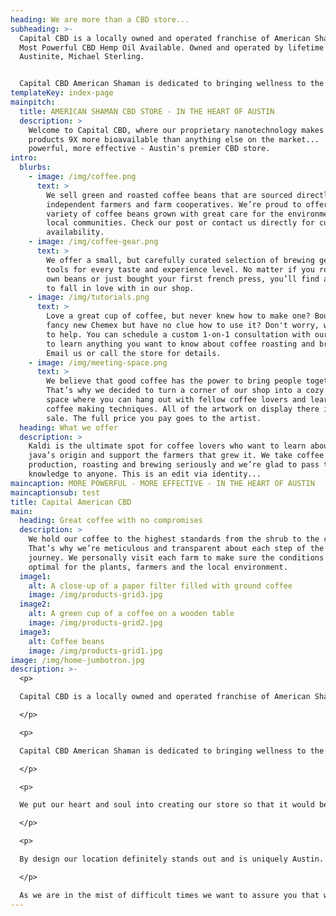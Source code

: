 ```yaml
---
heading: We are more than a CBD store...
subheading: >-
  Capital CBD is a locally owned and operated franchise of American Shaman, The
  Most Powerful CBD Hemp Oil Available. Owned and operated by lifetime
  Austinite, Michael Sterling. 


  Capital CBD American Shaman is dedicated to bringing wellness to the world through ultra- concentrated terpene rich CBD oil derived from all natural, high quality hemp. It is legal in all 50 states and is 100% Organic, Gluten Free, Non GMO Hemp. Our product does not contain any heavy metals or insecticides and is batch tested using Ultra Performance Convergence Chromatography.  We put our heart and soul into creating our store so that it would be a welcoming space for everyone. We want to break down the stigma of CBD in a comfortable environment surrounded with knowledge about the products we are selling. We are more than a CBD store. Not only does our staff have a broad understanding of CBD but we are backed by the best producer of CBD available. Not all CBD is equal and we can tell you why.  By design our location definitely stands out and is uniquely Austin.  It’s hands down Austin’s #1 CBD store. If you are looking for the best cbd oil Austin has to offer and you’re searching for “Cbd near me” hopefully you are pointed in our direction. Stop by and explore our variety of products and let us help customize a regimen to get you on track to live your best life.
templateKey: index-page
mainpitch:
  title: AMERICAN SHAMAN CBD STORE - IN THE HEART OF AUSTIN
  description: >
    Welcome to Capital CBD, where our proprietary nanotechnology makes our
    products 9X more bioavailable than anything else on the market...  More
    powerful, more effective - Austin's premier CBD store.
intro:
  blurbs:
    - image: /img/coffee.png
      text: >
        We sell green and roasted coffee beans that are sourced directly from
        independent farmers and farm cooperatives. We’re proud to offer a
        variety of coffee beans grown with great care for the environment and
        local communities. Check our post or contact us directly for current
        availability.
    - image: /img/coffee-gear.png
      text: >
        We offer a small, but carefully curated selection of brewing gear and
        tools for every taste and experience level. No matter if you roast your
        own beans or just bought your first french press, you’ll find a gadget
        to fall in love with in our shop.
    - image: /img/tutorials.png
      text: >
        Love a great cup of coffee, but never knew how to make one? Bought a
        fancy new Chemex but have no clue how to use it? Don't worry, we’re here
        to help. You can schedule a custom 1-on-1 consultation with our baristas
        to learn anything you want to know about coffee roasting and brewing.
        Email us or call the store for details.
    - image: /img/meeting-space.png
      text: >
        We believe that good coffee has the power to bring people together.
        That’s why we decided to turn a corner of our shop into a cozy meeting
        space where you can hang out with fellow coffee lovers and learn about
        coffee making techniques. All of the artwork on display there is for
        sale. The full price you pay goes to the artist.
  heading: What we offer
  description: >
    Kaldi is the ultimate spot for coffee lovers who want to learn about their
    java’s origin and support the farmers that grew it. We take coffee
    production, roasting and brewing seriously and we’re glad to pass that
    knowledge to anyone. This is an edit via identity...
maincaption: MORE POWERFUL - MORE EFFECTIVE - IN THE HEART OF AUSTIN
maincaptionsub: test
title: Capital American CBD
main:
  heading: Great coffee with no compromises
  description: >
    We hold our coffee to the highest standards from the shrub to the cup.
    That’s why we’re meticulous and transparent about each step of the coffee’s
    journey. We personally visit each farm to make sure the conditions are
    optimal for the plants, farmers and the local environment.
  image1:
    alt: A close-up of a paper filter filled with ground coffee
    image: /img/products-grid3.jpg
  image2:
    alt: A green cup of a coffee on a wooden table
    image: /img/products-grid2.jpg
  image3:
    alt: Coffee beans
    image: /img/products-grid1.jpg
image: /img/home-jumbotron.jpg
description: >-
  <p>

  Capital CBD is a locally owned and operated franchise of American Shaman, The Most Powerful CBD Hemp Oil Available. Owned and operated by lifetime Austinite, Michael Sterling.

  </p>

  <p>

  Capital CBD American Shaman is dedicated to bringing wellness to the world through ultra- concentrated terpene rich CBD oil derived from all natural, high quality industrial hemp. It is legal in all 50 states and is 100% Organic, Gluten Free, Non GMO Hemp. Our product does not contain any heavy metals or insecticides and is batch tested using Ultra Performance Convergence Chromatography.

  </p>

  <p>

  We put our heart and soul into creating our store so that it would be a welcoming space for everyone. We want to break down the stigma of CBD in a comfortable environment surrounded with knowledge about the products we are selling. Our spa-like store provides our customers with a calm, tranquil environment to sample products and learn about CBD. A feeling of well-being is felt the moment you walk through the door. We are more than a CBD store. Not only does our staff have a broad understanding of CBD but we are backed by the best producer of CBD oil available. Not all CBD is equal and we can tell you why.

  </p>

  <p>

  By design our location definitely stands out and is uniquely Austin. It’s hands down Austin’s #1 source for CBD products. If you are looking for the best CBD Austin has to offer and you’re searching for “Cbd near me” hopefully you are pointed in our direction. Stop by and explore our variety of products and let us help customize a regimen to get you on track to live your best life.

  </p>

  As we are in the mist of difficult times we want to assure you that we go above and beyond in sanitizing or store regularly throughout our hours of operation.  We try to keep the interior of our store the safest environment possible to look over and purchase CBD products.  We also provide curbside delivery as well for those who interested.  We strive to provide the best service and CBD products possible.
---
```

